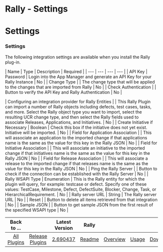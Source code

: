 
Rally - Settings
================

# Settings



### Settings




 


The following integration settings are available when you install the Rally plug-in.




| Name | 
Type | Description | Required |
| --- | --- | --- | --- |
| API Key | Password | Login into the App Manager and generate
 an API Key for your Rally Instance | No |
| Change Type |  | The change type that will be applied to the changes that 
are imported from Rally | No |
| Check Authentication |  | Button to verify the API Key and Rally Authentication | No |

| Configuring an integration provider for Rally Entities |  | This Rally Plugin can import a number of Rally objects 
including defects, test cases, tasks, and more. Select the Rally object type you want to import, select the resulting 
UCR change type, and then select the Rally fields used to associate Releases, Applications, and Initiatives. | No |
| 
Create Initiative if Necessary | Boolean | Check this box if the initiative does not yet exist. Initiative will be 
imported. | No |
| Field for Application Association |  | This will associate an application to the imported change if 
that applications name is the same as the value for this key in the Rally JSON | No |
| Field for Initiative Association
 |  | This will associate an initiative to the imported change if that initiatives name is the same as the value for 
this key in the Rally JSON | No |
| Field for Release Association |  | This will associate a release to the imported 
change if that releases name is the same as the value for this key in the Rally JSON | No |
| Ping the Rally Server |  |
 Button to check if the connection can be established with the Rally Server | No |
| Rally WSAPI Type | Enumeration | 
This is the Rally entity for which the plugin will query, for example: testcase or defect. Specify one of these values: 
TestCase, Milestone, Defect, DefectSuite, Blocker, Change, Task, or HierarchicalRequirement. | No |
| Rally server URL |
 String | The Rally server URL | No |
| Reset |  | Button to delete all items retrieved from that integration | No |
| 
Sample JSON |  | Button to get sample JSON from the first result of the specified WSAPI type | No |



|Back to ...||Latest Version|Rally ||||
| :---: | :---: | :---: | :---: | :---: | :---: | :---: |
|[All Plugins](../../index.md)|[Release Plugins](../README.md)|[2.690437](https://raw.githubusercontent.com/UrbanCode/IBM-UCR-PLUGINS/main/files/Rally/ucr-plugin-rally-2.690437.zip)|[Readme](README.md)|[Overview](overview.md)|[Usage](usage.md)|[Downloads](downloads.md)|
